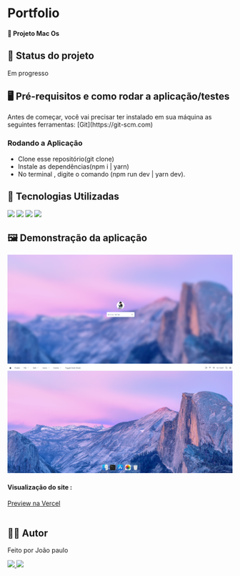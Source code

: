 <h1>Portfolio</h1>
<h4>🚀 Projeto Mac Os</h4>

<h2>🚧 Status do projeto</h2>
<p>Em progresso</p>

<h2>🖥️ Pré-requisitos e como rodar a aplicação/testes</h2>
<p>Antes de começar, você vai precisar ter instalado em sua máquina as seguintes ferramentas:
[Git](https://git-scm.com) </p>
<h3>Rodando a Aplicação</h3>
<ul>
	<li>Clone esse repositório(git clone)</li>
	<li>Instale as dependências(npm i | yarn)</li>
	<li>No terminal , digite o comando (npm run dev | yarn dev).</li>
</ul>

<h2>🤖 Tecnologias Utilizadas</h2>
<div style="display: inline_block">
  <img src="https://img.shields.io/badge/HTML5-E34F26?style=for-the-badge&logo=html5&logoColor=white">
  <img src="https://img.shields.io/badge/CSS3-1572B6?style=for-the-badge&logo=css3&logoColor=white">
  <img src="https://img.shields.io/badge/JavaScript-F7DF1E?style=for-the-badge&logo=javascript&logoColor=black">
  <img src="https://img.shields.io/badge/Vue.js-35495E?style=for-the-badge&logo=vue.js&logoColor=4FC08D">
</div>

<h2>🖼️ Demonstração da aplicação</h2>
<img margin-bottom="20px" src="/public/readme/1.png">
<img margin-bottom="20px" src="/public/readme/2.png">

<div>
	<h4  style="display: inline_block">Visualização do site :</h4>
	<a style="display: inline_block" target="blank" href="">
			Preview na Vercel
	</a>
	<br/><br/>

</div>

<!-- <h4  style="display: inline_block">Visualização do site :</h4><a style="display: inline_block" target="blank" href="https://portfolio-davi-inky.vercel.app/">Preview no Vercel</a> -->
<!-- <h4  style="display: inline_block">Visualização do site :</h4><a style="display: inline_block" target="blank" href="https://www.figma.com/design/6mt2adopvMRBRmcp8U3God/Portfolio?node-id=0-1&t=udQkqzOIq8GWrH81-0">Visualizar no Figma</a> -->

<h2>🧑🏻‍ Autor</h2>
<p>Feito por João paulo</p>
<a href="https://www.linkedin.com/in/jo%C3%A3o-paulo-8b38b8254/">
	<img src="https://img.shields.io/badge/-João-blue?style=flat-square&logo=Linkedin&logoColor=white&link=https:https://www.linkedin.com/in/jo%C3%A3o-paulo-ferreira-neto-467880182/">
</a>
<a href="mailto:joaopauloneto3687@gmail.com">
	<img src="https://img.shields.io/badge/-joaopauloneto3687@gmail.com-c14438?style=flat-square&logo=Gmail&logoColor=white&link=mailto:joaopauloneto3687@gmail.com">
</a>
